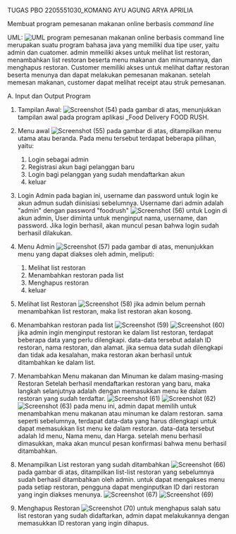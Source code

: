 TUGAS PBO 2205551030_KOMANG AYU AGUNG ARYA APRILIA

Membuat program pemesanan makanan online berbasis _command line_

UML:
![UML](https://user-images.githubusercontent.com/114905113/232831339-625866d4-e9ed-4c36-9ed3-4b148eab460c.png)
program pemesanan makanan online berbasis command line merupakan suatu program bahasa java yang memiliki dua tipe user, yaitu admin dan cuatomer. admin mmeiliki akses untuk melihat list restoran, menambahkan list restoran beserta menu makanan dan minumannya, dan menghapus restoran. Customer memiliki akses untuk melihat daftar restoran beserta menunya dan dapat melakukan pemesanan makanan. setelah memesan makanan, customer dapat melihat receipt atau struk pemesanan.


A. Input dan Output Program

1. Tampilan Awal:
![Screenshot (54)](https://user-images.githubusercontent.com/114905113/232792928-16aa6532-83fb-45e3-9542-2ceccf3c8207.png)
pada gambar di atas, menunjukkan tampilan awal pada program aplikasi _Food Delivery FOOD RUSH.

2. Menu awal
![Screenshot (55)](https://user-images.githubusercontent.com/114905113/232793342-2dddc806-1be5-4d3e-8a58-5a33ee0980ef.png)
pada gambar di atas, ditampilkan menu utama atau beranda. Pada menu tersebut terdapat beberapa pilihan, yaitu:
    1. Login sebagai admin
    2. Registrasi akun bagi pelanggan baru
    3. Login bagi pelanggan yang sudah mendaftarkan akun
    4. keluar
 
 3. Login Admin
 pada bagian ini, username dan password untuk login ke akun admun sudah diinisiasi sebelumnya. Username dari admin adalah "admin" dengan password "foodrush"
 ![Screenshot (56)](https://user-images.githubusercontent.com/114905113/232793907-04eed8cf-e459-4f84-9e39-9c5054f0e880.png)
untuk Login di akun admin, User diminta untuk menginput nama, username, dan password. Jika login berhasil, akan muncul pesan bahwa login sudah berhasil dilakukan.

4. Menu Admin
![Screenshot (57)](https://user-images.githubusercontent.com/114905113/232794321-26c3a52a-83b6-4d42-a475-63874f8728b9.png)
pada gambar di atas, menunjukkan menu yang dapat diakses oleh admin, meliputi:
    1. Melihat list restoran
    2. Menambahkan restoran pada list
    3. Menghapus restoran
    4. keluar

5. Melihat list Restoran
![Screenshot (58)](https://user-images.githubusercontent.com/114905113/232794871-0552503b-8e01-4686-9594-7a8a9bc3029a.png)
jika admin belum pernah menambahkan list restoran, maka list restoran akan kosong.

6. Menambahkan restoran pada list
![Screenshot (59)](https://user-images.githubusercontent.com/114905113/232795133-eded4199-ceeb-40e7-8c01-d3d56ac68832.png)
![Screenshot (60)](https://user-images.githubusercontent.com/114905113/232795232-b57f848b-3752-4274-af1a-e9a4486e655e.png)
jika admin ingin menginput restoran ke dalam list restoran, terdapat beberapa data yang perlu dilengkapi. data-data tersebut adalah ID restoran, nama restoran, dan alamat. jika semua data sudah dilengkapi dan tidak ada kesalahan, maka restoran akan berhasil untuk ditambahkan ke dalam list.

7. Menambahkan Menu makanan dan Minuman ke dalam masing-masing Restoran
Setelah berhasil mendaftarkan restoran yang baru, maka langkah selanjutnya adalah dengan memasukkan menu ke dalam restoran yang sudah terdaftar. 
![Screenshot (61)](https://user-images.githubusercontent.com/114905113/232796112-1f6c1d19-331f-4885-aed1-99dfd10c3941.png)
![Screenshot (62)](https://user-images.githubusercontent.com/114905113/232796132-d9f16b78-a0e4-41a8-a2e7-8a0df1f9af13.png)
![Screenshot (63)](https://user-images.githubusercontent.com/114905113/232796196-8e1d5226-4fc8-4d7a-9481-40d6df9d456d.png)
pada menu ini, admin dapat memilih untuk menambahkan menu makanan atau minuman ke dalam restoran. sama seperti sebelumnya, terdapat data-data yang harus dilengkapi untuk dapat memasukkan list menu ke dalam restoran. data-data tersebut adalah Id menu, Nama menu, dan Harga. setelah menu berhasil dimasukkan, maka akan muncul pesan konfirmasi bahwa menu berhasil ditambahkan.

8. Menampilkan List restoran yang sudah ditambahkan
![Screenshot (66)](https://user-images.githubusercontent.com/114905113/232796847-f0d09152-9846-4efc-8f78-5fee6277d99a.png)
pada gambar di atas, ditampilkan list-list restoran yang sebelumnya sudah berhasil ditambahkan oleh admin. untuk dapat mengakses menu pada setiap restoran, pengguna dapat menginputkan ID dari restoran yang ingin diakses menunya.
![Screenshot (67)](https://user-images.githubusercontent.com/114905113/232797157-2340c985-e1f9-46ec-9380-b9482dfa8677.png)
![Screenshot (69)](https://user-images.githubusercontent.com/114905113/232797212-6e0a0b3e-5d78-4f26-aea8-399435311ccc.png)

9. Menghapus Restoran
![Screenshot (70)](https://user-images.githubusercontent.com/114905113/232797434-c28e8a17-9e93-4e77-847d-477647e9bcf0.png)
untuk menghapus salah satu list restoran yang sudah didaftarkan, admin dapat melakukannya dengan memasukkan ID restoran yang ingin dihapus.





